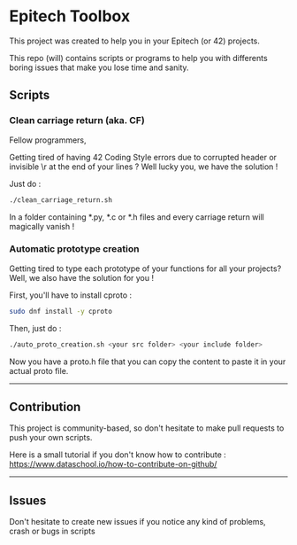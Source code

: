 # Epitech Toolbox

This project was created to help you in your Epitech (or 42) projects.

This repo (will) contains scripts or programs to help you with differents boring issues that make you lose time and sanity.

## Scripts
### Clean carriage return (aka. CF)

Fellow programmers, 

Getting tired of having 42 Coding Style errors due to corrupted header or invisible \r at the end of your lines ?
Well lucky you, we have the solution !

Just do :
```bash
./clean_carriage_return.sh 
```
In a folder containing *.py, *.c or *.h files and every carriage return will magically vanish !

### Automatic prototype creation

 Getting tired to type each prototype of your functions for all your projects?              
 Well, we also have the solution for you !

First, you'll have to install cproto :
```bash
sudo dnf install -y cproto 
```

Then, just do :
```bash
./auto_proto_creation.sh <your src folder> <your include folder>
```

Now you have a proto.h file that you can copy the content to paste it in your actual proto file.

---
## Contribution


This project is community-based, so don't hesitate to make pull requests to push your own scripts. 

Here is a small tutorial if you don't know how to contribute : https://www.dataschool.io/how-to-contribute-on-github/

---
## Issues

Don't hesitate to create new issues if you notice any kind of problems, crash or bugs in scripts 